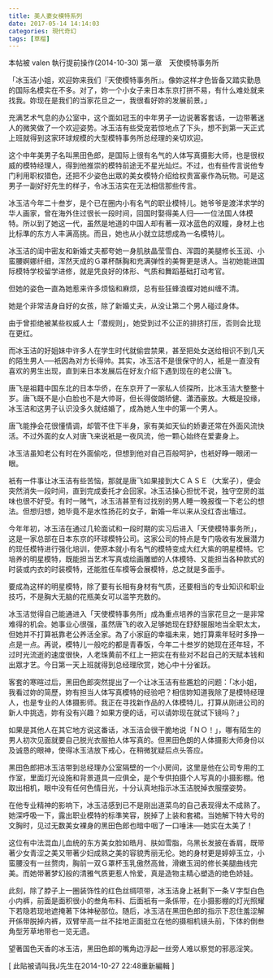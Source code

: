 ```yaml
---
title: 美人妻女模特系列
date: 2017-05-14 14:14:03
categories: 現代奇幻
tags: [草榴]
---
```

本帖被 valen 執行提前操作(2014-10-30)
第一章　天使模特事务所

「冰玉洁小姐，欢迎妳来我们『天使模特事务所』。像妳这样才色皆备又踏实勤恳的国际名模实在不多。对了，妳一个小女子来日本东京打拼不易，有什么难处就来找我。妳现在是我们的当家花旦之一，我很看好妳的发展前景。」

充满艺术气息的办公室中，这个面如冠玉的中年男子一边说著客套话，一边带著迷人的微笑做了一个欢迎姿势。冰玉洁有些受宠若惊地点了下头，想不到第一天正式上班就得到这家环球规模的大型模特事务所总经理的亲切欢迎。

这个中年美男子名叫黑田色郎，是国际上很有名气的人体写真摄影大师，也是很权威的模特经理人，得到他推崇的模特前途无不星光灿烂。不过，也有些传言说他专门利用职权猎色，还把不少姿色出眾的美女模特介绍给权贵富豪作為玩物。可是这男子一副好好先生的样子，令冰玉洁实在无法相信那些传言。

冰玉洁今年二十叁岁，是个已在圈内小有名气的职业模特儿。她爷爷是渡洋求学的华人画家，曾在海外住过很长一段时间，回国时娶得美人归──一位法国人体模特。所以到了她这一代，虽然是地道的中国人却有著一双冰蓝色的双瞳，身材上也比标準的东方人丰满高挑。而且，她也从小就立誌想成為一名模特儿。

冰玉洁的闺中密友和新婚丈夫都夸她一身肌肤晶莹雪白、浑圆的美腿修长玉润、小蛮腰婀娜纤细，浑然天成的Ｇ罩杯酥胸和充满弹性的美臀更是诱人。当初她能进国际模特学校留学进修，就是凭良好的体形、气质和舞蹈基础打动考官。

但她的姿色一直為她惹来许多烦恼和麻烦，总有些狂蜂浪蝶对她纠缠不清。

她是个非常洁身自好的女孩，除了新婚丈夫，从没让第二个男人碰过身体。

由于曾拒绝被某些权威人士「潜规则」，她受到过不公正的排挤打压，否则会比现在更红。

而冰玉洁的好姐妹中许多人在学生时代就偷尝禁果，甚至把处女送给相识不到几天的陌生男人──衹因為对方长得帅。其实，冰玉洁不是很保守的人，衹是一直没有喜欢的男生出现，直到来日本发展后在好友介绍下遇到现在的老公唐飞。

唐飞是祖籍中国东北的日本华侨，在东京开了一家私人侦探所，比冰玉洁大整整十岁。唐飞既不是小白脸也不是大帅哥，但长得俊朗矫健、瀟洒豪放。大概是投缘，冰玉洁和这男子认识没多久就结婚了，成為她人生中的第一个男人。

唐飞能挣会花很懂情调，却管不住下半身，家有美如天仙的娇妻还常在外面风流快活。不过外面的女人对唐飞来说衹是一夜风流，他一颗心始终在爱妻身上。

冰玉洁虽知老公有时在外面偷吃，但想到他对自己百般呵护，也衹好睁一眼闭一眼。

衹有一件事让冰玉洁有些苦恼，那就是唐飞如果接到大ＣＡＳＥ（大案子），便会突然消失一段时间，直到完成委托才会回家。冰玉洁操心担忧不说，独守空房的滋味也很不好受。有时一赌气，冰玉洁甚至有过找别的男人睡一晚报復一下老公的想法。但想归想，她毕竟不是水性扬花的女子，新婚一年以来从没红杏出墻过。

今年年初，冰玉洁在通过几轮面试和一段时期的实习后进入「天使模特事务所」，这是一家总部在日本东京的环球模特公司。这家公司的特点是专门吸收有发展潜力的现任模特进行强化培训，使原本就小有名气的模特变成大红大紫的明星模特。它培养的明星模特，既能担当艺术写真或绘画雕塑的人体模特、又能担当各种款式的时装或内衣的时装模特，还能胜任车模等会展模特，总之就是多面手。

要成為这样的明星模特，除了要有长相有身材有气质，还要相当的专业知识和职业技巧，不是胸大无脑的花瓶美女可以滥竽充数的。

冰玉洁觉得自己能通进入「天使模特事务所」成為重点培养的当家花旦之一是非常难得的机会。她事业心很强，虽然唐飞的收入足够她现在舒舒服服地当全职太太，但她并不打算衹靠老公养活全家。為了小家庭的幸福未来，她打算乘年轻时多挣一点是一点。再说，模特儿一般吃的都是青春饭，今年二十叁岁的她现在还年轻，不过时光流逝的速度很快，人老珠黄前不红上一把实在有些对不起自己的天赋本钱和出眾才艺。今日第一天上班就得到总经理欣赏，她心中十分雀跃。

客套的寒暄过后，黑田色郎突然提出了一个让冰玉洁有些尷尬的问题：「冰小姐，我看过妳的简歷，妳有担当人体写真模特的经验吧？相信妳知道我除了是模特经理人，也是专业的人体摄影师。我正在寻找新作品的人体模特儿，打算从刚进公司的新人中挑选，妳有没有兴趣？如果方便的话，可以请妳现在就试下镜吗？」

如果是其他人在其它地方说这番话，冰玉洁会很干脆地说「ＮＯ！」，哪有陌生的男人初次见面就要自己脱光衣服拍人体写真的。但黑田色朗的人体摄影大师身份以及诚恳的眼神，使得冰玉洁放下戒心，在稍微犹疑后点头答应。

黑田色郎把冰玉洁带到总经理办公室隔壁的一个小房间，这里是他在公司专用的工作室，里面灯光设施和背景道具一应俱全，是个专供拍摄个人写真的小摄影棚。他取出相机，眼中没有任何色情目光，十分认真地指示冰玉洁脱掉衣服摆姿势。

在他专业精神的影响下，冰玉洁感到已不是刚出道菜鸟的自己表现得太不成熟了。她深呼吸一下，露出职业模特的标準笑容，脱掉了上装和套裙。当她解下特大号的文胸时，见过无数美女裸身的黑田色郎也暗中咽了一口唾沫──她实在太美了！

这位有中法混血儿血统的东方美女脸如皓月、肤如雪脂，乌黑长发披在香肩，既带著少女青涩之美又带著少妇成熟之美的容貌秀丽无伦。她的身材更是婷婷玉立，小蛮腰没有一丝赘肉，胸前一双Ｇ罩杯玉乳傲然高耸，滑嫩玉润的修长美腿曲线完美。而她带著梦幻般的清雅气质更惹人怜爱，真是造物主精心塑造的绝色娇娃。

此刻，除了脖子上一圈装饰性的红色丝绸项带，冰玉洁身上衹剩下一条Ｖ字型白色小内裤，前面是面积很小的叁角布料、后面衹有一条係带，在小摄影棚的灯光照耀下若隐若现地遮掩著下体神秘部位。随后，冰玉洁在黑田色郎的指示下忍住羞涩解开係带脱掉内裤，双臂举高一丝不挂地正面挺立在他的摄相机镜头前，下体的倒叁角型芳草地带也一览无遗。

望著国色天香的冰玉洁，黑田色郎的嘴角边浮起一丝旁人难以察觉的邪恶淫笑。


[ 此貼被请叫我J先生在2014-10-27 22:48重新編輯 ]